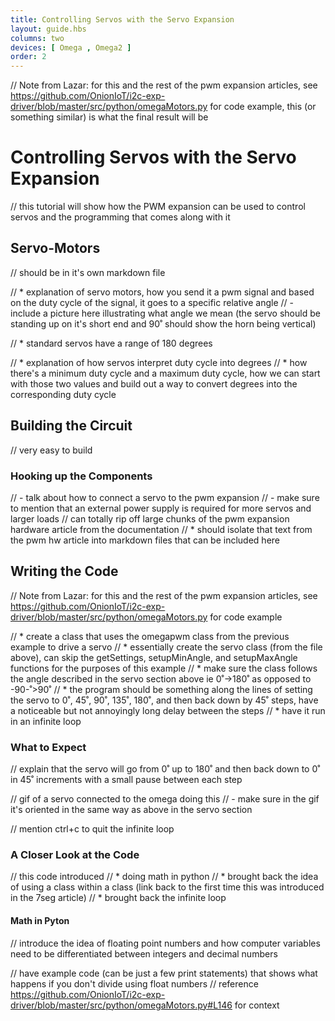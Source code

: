 ```yaml
---
title: Controlling Servos with the Servo Expansion
layout: guide.hbs
columns: two
devices: [ Omega , Omega2 ]
order: 2
---
```


// Note from Lazar: for this and the rest of the pwm expansion articles, see https://github.com/OnionIoT/i2c-exp-driver/blob/master/src/python/omegaMotors.py for code example, this (or something similar) is what the final result will be

# Controlling Servos with the Servo Expansion

// this tutorial will show how the PWM expansion can be used to control servos and the programming that comes along with it

## Servo-Motors
// should be in it's own markdown file

// * explanation of servo motors, how you send it a pwm signal and based on the duty cycle of the signal, it goes to a specific relative angle
//  - include a picture here illustrating what angle we mean (the servo should be standing up on it's short end and 90˚ should show the horn being vertical)

// * standard servos have a range of 180 degrees

// * explanation of how servos interpret duty cycle into degrees
//  * how there's a minimum duty cycle and a maximum duty cycle, how we can start with those two values and build out a way to convert degrees into the corresponding duty cycle


## Building the Circuit

// very easy to build

### Hooking up the Components

// - talk about how to connect a servo to the pwm expansion
// - make sure to mention that an external power supply is required for more servos and larger loads
// can totally rip off large chunks of the pwm expansion hardware article from the documentation
//  * should isolate that text from the pwm hw article into markdown files that can be included here



## Writing the Code

// Note from Lazar: for this and the rest of the pwm expansion articles, see https://github.com/OnionIoT/i2c-exp-driver/blob/master/src/python/omegaMotors.py for code example

// * create a class that uses the omegapwm class from the previous example to drive a servo
//    * essentially create the servo class (from the file above), can skip the getSettings, setupMinAngle, and setupMaxAngle functions for the purposes of this example
//    * make sure the class follows the angle described in the servo section above ie 0˚->180˚ as opposed to -90-˚>90˚
// * the program should be something along the lines of setting the servo to 0˚, 45˚, 90˚, 135˚, 180˚, and then back down by 45˚ steps, have a noticeable but not annoyingly long delay between the steps
//  * have it run in an infinite loop

### What to Expect

// explain that the servo will go from 0˚ up to 180˚ and then back down to 0˚ in 45˚ increments with a small pause between each step

// gif of a servo connected to the omega doing this
//  - make sure in the gif it's oriented in the same way as above in the servo section

// mention ctrl+c to quit the infinite loop


### A Closer Look at the Code

// this code introduced
// * doing math in python
// * brought back the idea of using a class within a class (link back to the first time this was introduced in the 7seg article)
// * brought back the infinite loop

#### Math in Pyton

// introduce the idea of floating point numbers and how computer variables need to be differentiated between integers and decimal numbers

// have example code (can be just a few print statements) that shows what happens if you don't divide using float numbers
// reference https://github.com/OnionIoT/i2c-exp-driver/blob/master/src/python/omegaMotors.py#L146 for context

